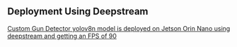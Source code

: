 ## Deployment Using Deepstream
[Custom Gun Detector yolov8n model is deployed on Jetson Orin Nano using deepstream and getting an FPS of 90](https://github.com/affanrasheed/Gun-Detector-Yolov8/tree/main/deployment)
